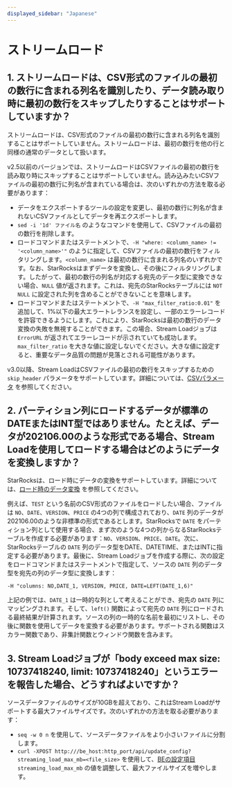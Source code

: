 ```yaml
---
displayed_sidebar: "Japanese"
---
```


# ストリームロード

## 1. ストリームロードは、CSV形式のファイルの最初の数行に含まれる列名を識別したり、データ読み取り時に最初の数行をスキップしたりすることはサポートしていますか？

ストリームロードは、CSV形式のファイルの最初の数行に含まれる列名を識別することはサポートしていません。ストリームロードは、最初の数行を他の行と同様の通常のデータとして扱います。

v2.5以前のバージョンでは、ストリームロードはCSVファイルの最初の数行を読み取り時にスキップすることはサポートしていません。読み込みたいCSVファイルの最初の数行に列名が含まれている場合は、次のいずれかの方法を取る必要があります：

- データをエクスポートするツールの設定を変更し、最初の数行に列名が含まれないCSVファイルとしてデータを再エクスポートします。
- `sed -i '1d' ファイル名` のようなコマンドを使用して、CSVファイルの最初の数行を削除します。
- ロードコマンドまたはステートメントで、`-H "where: <column_name> != '<column_name>'"` のように指定して、CSVファイルの最初の数行をフィルタリングします。`<column_name>` は最初の数行に含まれる列名のいずれかです。なお、StarRocksはまずデータを変換し、その後にフィルタリングします。したがって、最初の数行の列名が対応する宛先のデータ型に変換できない場合、`NULL` 値が返されます。これは、宛先のStarRocksテーブルには `NOT NULL` に設定された列を含めることができないことを意味します。
- ロードコマンドまたはステートメントで、`-H "max_filter_ratio:0.01"` を追加して、1%以下の最大エラートレランスを設定し、一部のエラーレコードを許容できるようにします。これにより、StarRocksは最初の数行のデータ変換の失敗を無視することができます。この場合、Stream Loadジョブは `ErrorURL` が返されてエラーレコードが示されていても成功します。`max_filter_ratio` を大きな値に設定しないでください。大きな値に設定すると、重要なデータ品質の問題が見落とされる可能性があります。

v3.0以降、Stream LoadはCSVファイルの最初の数行をスキップするための `skip_header` パラメータをサポートしています。詳細については、[CSVパラメータ](../../sql-reference/sql-statements/data-manipulation/STREAM_LOAD.md#csv-parameters) を参照してください。

## 2. パーティション列にロードするデータが標準のDATEまたはINT型ではありません。たとえば、データが202106.00のような形式である場合、Stream Loadを使用してロードする場合はどのようにデータを変換しますか？

StarRocksは、ロード時にデータの変換をサポートしています。詳細については、[ロード時のデータ変換](../../loading/Etl_in_loading.md) を参照してください。

例えば、`TEST` という名前のCSV形式のファイルをロードしたい場合、ファイルは `NO`、`DATE`、`VERSION`、`PRICE` の4つの列で構成されており、`DATE` 列のデータが202106.00のような非標準の形式であるとします。StarRocksで `DATE` をパーティション列として使用する場合、まず次のような4つの列からなるStarRocksテーブルを作成する必要があります：`NO`、`VERSION`、`PRICE`、`DATE`。次に、StarRocksテーブルの `DATE` 列のデータ型をDATE、DATETIME、またはINTに指定する必要があります。最後に、Stream Loadジョブを作成する際に、次の設定をロードコマンドまたはステートメントで指定して、ソースの `DATE` 列のデータ型を宛先の列のデータ型に変換します：

```Plain
-H "columns: NO,DATE_1, VERSION, PRICE, DATE=LEFT(DATE_1,6)"
```

上記の例では、`DATE_1` は一時的な列として考えることができ、宛先の `DATE` 列にマッピングされます。そして、`left()` 関数によって宛先の `DATE` 列にロードされる最終結果が計算されます。ソースの列の一時的な名前を最初にリストし、その後に関数を使用してデータを変換する必要があります。サポートされる関数はスカラー関数であり、非集計関数とウィンドウ関数を含みます。

## 3. Stream Loadジョブが「body exceed max size: 10737418240, limit: 10737418240」というエラーを報告した場合、どうすればよいですか？

ソースデータファイルのサイズが10GBを超えており、これはStream Loadがサポートする最大ファイルサイズです。次のいずれかの方法を取る必要があります：

- `seq -w 0 n` を使用して、ソースデータファイルをより小さいファイルに分割します。
- `curl -XPOST http:///be_host:http_port/api/update_config?streaming_load_max_mb=<file_size>` を使用して、[BEの設定項目](../../administration/Configuration.md#configure-be-dynamic-parameters) `streaming_load_max_mb` の値を調整して、最大ファイルサイズを増やします。
